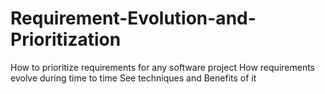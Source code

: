 # Requirement-Evolution-and-Prioritization
How to prioritize requirements for any software project
How requirements evolve during time to time
See techniques and Benefits of it
